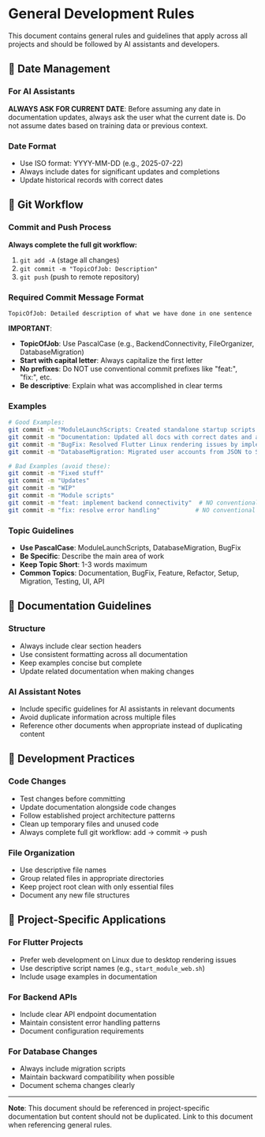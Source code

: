 # General Development Rules

This document contains general rules and guidelines that apply across all projects and should be followed by AI assistants and developers.

## 📅 Date Management

### For AI Assistants
**ALWAYS ASK FOR CURRENT DATE**: Before assuming any date in documentation updates, always ask the user what the current date is. Do not assume dates based on training data or previous context.

### Date Format
- Use ISO format: YYYY-MM-DD (e.g., 2025-07-22)
- Always include dates for significant updates and completions
- Update historical records with correct dates

## 💬 Git Workflow

### Commit and Push Process
**Always complete the full git workflow:**
1. `git add -A` (stage all changes)
2. `git commit -m "TopicOfJob: Description"`
3. `git push` (push to remote repository)

### Required Commit Message Format
```
TopicOfJob: Detailed description of what we have done in one sentence
```

**IMPORTANT**: 
- **TopicOfJob**: Use PascalCase (e.g., BackendConnectivity, FileOrganizer, DatabaseMigration)
- **Start with capital letter**: Always capitalize the first letter
- **No prefixes**: Do NOT use conventional commit prefixes like "feat:", "fix:", etc.
- **Be descriptive**: Explain what was accomplished in clear terms

### Examples
```bash
# Good Examples:
git commit -m "ModuleLaunchScripts: Created standalone startup scripts for File Organizer and Financial Manager with conditional back button removal"
git commit -m "Documentation: Updated all docs with correct dates and added AI assistant guidelines"
git commit -m "BugFix: Resolved Flutter Linux rendering issues by implementing web-based development workflow"
git commit -m "DatabaseMigration: Migrated user accounts from JSON to SQLite with backward compatibility"

# Bad Examples (avoid these):
git commit -m "Fixed stuff"
git commit -m "Updates"
git commit -m "WIP"
git commit -m "Module scripts"
git commit -m "feat: implement backend connectivity"  # NO conventional commit prefixes
git commit -m "fix: resolve error handling"          # NO conventional commit prefixes
```

### Topic Guidelines
- **Use PascalCase**: ModuleLaunchScripts, DatabaseMigration, BugFix
- **Be Specific**: Describe the main area of work
- **Keep Topic Short**: 1-3 words maximum
- **Common Topics**: Documentation, BugFix, Feature, Refactor, Setup, Migration, Testing, UI, API

## 📝 Documentation Guidelines

### Structure
- Always include clear section headers
- Use consistent formatting across all documentation
- Keep examples concise but complete
- Update related documentation when making changes

### AI Assistant Notes
- Include specific guidelines for AI assistants in relevant documents
- Avoid duplicate information across multiple files
- Reference other documents when appropriate instead of duplicating content

## 🔧 Development Practices

### Code Changes
- Test changes before committing
- Update documentation alongside code changes
- Follow established project architecture patterns
- Clean up temporary files and unused code
- Always complete full git workflow: add → commit → push

### File Organization
- Use descriptive file names
- Group related files in appropriate directories
- Keep project root clean with only essential files
- Document any new file structures

## 🚀 Project-Specific Applications

### For Flutter Projects
- Prefer web development on Linux due to desktop rendering issues
- Use descriptive script names (e.g., `start_module_web.sh`)
- Include usage examples in documentation

### For Backend APIs
- Include clear API endpoint documentation
- Maintain consistent error handling patterns
- Document configuration requirements

### For Database Changes
- Always include migration scripts
- Maintain backward compatibility when possible
- Document schema changes clearly

---

**Note**: This document should be referenced in project-specific documentation but content should not be duplicated. Link to this document when referencing general rules. 